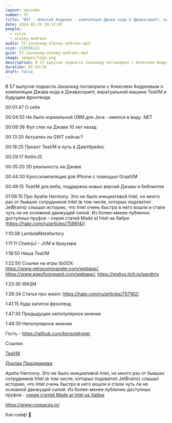 ```yaml
---
layout: episode
number: 57
title: "#57 - Алексей Андреев - компиляция Джава кода в Джаваскрипт, виратуальной машина TeaVM и будущее фронтенда"
date: 2024-02-29 10:11:07
people:
  - volyx
  - alexey-andreev
audio: 57-javaswag-alexey-andreev.mp3
size: 219596121      
guid: 57-javaswag-alexey-andreev.mp3
image: images/logo.png
description: В 57 выпуске подкаста Javaswag поговорили с Алексеем Андреевым о компиляции Джава кода в Джаваскрипт, виратуальной машине TeaVM и будущем фронтенда
duration: 01:54:19
draft: false
---
```


В 57 выпуске подкаста Javaswag поговорили с Алексеем Андреевым о компиляции Джава кода в Джаваскрипт, виратуальной машине TeaVM и будущем фронтенда

00:01:47 О себе

00:04:55 Не было нормальной ORM для Java - имелся в виду .NET

00:09:38 Фул стек на Джаве 10 лет назад

00:13:20 Актуален ли GWT сейчас?

00:18:25 Проект TeaVM и путь в Джетбрейнс

00:29:17 KotlinJS

00:35:20 3D реальность на Джаве

00:44:30 Кросскомпиляция для IPhone с помощью GraalVM

00:49:15 TeaVM для веба, поддержка новых версий Джавы и библиотек

01:06:15 Про Apahe Harmony. Это не было инициативой Intel, но много раз от бывших сотрудников Intel (в том числе, которых подхватил JetBrains) слышал историю, что Intel очень быстро в него вошли и стали чуть ли не основной движущей силой. Из более-менее публично доступных пруфов - серия статей Made at Intel на Хабре (https://habr.com/ru/articles/759614/)

1:10:08 LambdaMetafactory

1:11:11 CheerpJ - JVM в браузере

1:18:50 Ниша TeaVM 

1:22:50 Cсылки на игры libGDX: https://www.retrocommander.com/webapp/, https://www.ageofconquest.com/webapp/, https://mslivo.itch.io/sandtrix

1:23:30 WASM

1:28:34 Статья про wasm: https://habr.com/ru/articles/757182/

1:41:15 Куда катится фронтенд

1:47:30 Предыдущее непопулярное мнение

1:49:30 Непопулярное мнение

Гость - https://github.com/konsoletyper

Ссылки:

[TeaVM](https://teavm.org/)

[Доклад Праздникова](https://www.youtube.com/watch?v=QHbYXDobo3k)

Apahe Harmony. Это не было инициативой Intel, но много раз от бывших сотрудников Intel (в том числе, которых подхватил JetBrains) слышал историю, что Intel очень быстро в него вошли и стали чуть ли не основной движущей силой. Из более-менее публично доступных пруфов - [серия статей Made at Intel на Хабре](https://habr.com/ru/articles/759614/)

https://www.cospaces.io/

Кип сейф! 🖖
